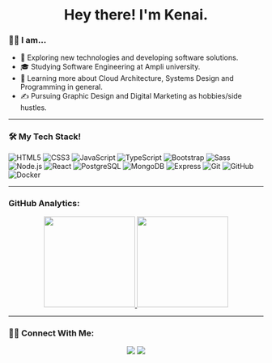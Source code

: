  <div align="center">
 <h1> Hey there! I'm Kenai.</h1>
 </div>

### 👨‍💻 I am... 

- 🤔 Exploring new technologies and developing software solutions.
- 🎓 Studying Software Engineering at Ampli university.
- 🌱 Learning more about Cloud Architecture, Systems Design and Programming in general.
- ✍️ Pursuing Graphic Design and Digital Marketing as hobbies/side hustles.
<hr />

### 🛠 My Tech Stack!

  ![HTML5](https://img.shields.io/badge/HTML5-E34F26?style=for-the-badge&logo=html5&logoColor=white)
  ![CSS3](https://img.shields.io/badge/CSS3-1572B6?style=for-the-badge&logo=css3&logoColor=white)
  ![JavaScript](https://img.shields.io/badge/JavaScript-F7DF1E?style=for-the-badge&logo=javascript&logoColor=black)
  ![TypeScript](https://img.shields.io/badge/TypeScript-007ACC?style=for-the-badge&logo=typescript&logoColor=white)
  ![Bootstrap](https://img.shields.io/badge/Bootstrap-563D7C?style=for-the-badge&logo=bootstrap&logoColor=white)
  ![Sass](https://img.shields.io/badge/Sass-CC6699?style=for-the-badge&logo=sass&logoColor=white)
  ![Node.js](https://img.shields.io/badge/Node.js-43853D?style=for-the-badge&logo=node.js&logoColor=white)
  ![React](https://img.shields.io/badge/React-20232A?style=for-the-badge&logo=react&logoColor=61DAFB)
  ![PostgreSQL](https://img.shields.io/badge/PostgreSQL-316192?style=for-the-badge&logo=postgresql&logoColor=white)
  ![MongoDB](https://img.shields.io/badge/MongoDB-4EA94B?style=for-the-badge&logo=mongodb&logoColor=white)
  ![Express](https://img.shields.io/badge/Express.js-404D59?style=for-the-badge)
  ![Git](https://img.shields.io/badge/Git-E34F26?style=for-the-badge&logo=git&logoColor=white)
  ![GitHub](https://img.shields.io/badge/GitHub-100000?style=for-the-badge&logo=github&logoColor=white)
  ![Docker](https://img.shields.io/badge/Docker-2496ED?style=for-the-badge&logo=docker&logoColor=white)
<br/>
<hr />

### GitHub Analytics:

<p align="center">
<a href="https://github.com/kenaicarvalho">
  <img height="180em" src="https://github-readme-stats-eight-theta.vercel.app/api?username=kenaicarvalho&show_icons=true&theme=algolia&include_all_commits=true&count_private=true"/>
  <img height="180em" src="https://github-readme-stats-eight-theta.vercel.app/api/top-langs/?username=kenaicarvalho&layout=compact&langs_count=8&theme=algolia"/>
</a>
</p>
<hr>

### 🤝🏻 Connect With Me: 

<p align="center">
<a href="https://www.linkedin.com/in/kenai-carvalho-ab7431248/"><img src="https://img.shields.io/badge/-%20Kenai%20Carvalho-0077B5?style=flat&logo=Linkedin&logoColor=white"/></a>
<a href="mailto:kenaicrv@gmail.com"><img src="https://img.shields.io/badge/kenaicrv@gmail.com-D14836?style=flat&logo=Gmail&logoColor=white"/></a>
</p>
